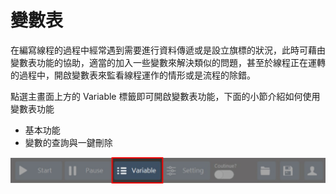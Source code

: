# 變數表

在編寫線程的過程中經常遇到需要進行資料傳遞或是設立旗標的狀況，此時可藉由變數表功能的協助，適當的加入一些變數來解決類似的問題，甚至於線程正在運轉的過程中，開啟變數表來監看線程運作的情形或是流程的除錯。

點選主畫面上方的 Variable 標籤即可開啟變數表功能，下面的小節介紹如何使用變數表功能

* 基本功能
* 變數的查詢與一鍵刪除

![](../../.gitbook/assets/varhighlight.jpg)

